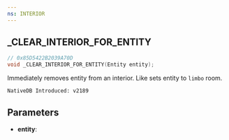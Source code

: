 ```yaml
---
ns: INTERIOR
---
```

## _CLEAR_INTERIOR_FOR_ENTITY

```c
// 0x85D5422B2039A70D
void _CLEAR_INTERIOR_FOR_ENTITY(Entity entity);
```

Immediately removes entity from an interior. Like sets entity to `limbo` room.

```
NativeDB Introduced: v2189
```

## Parameters
* **entity**:
